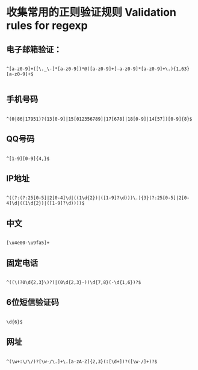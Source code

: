 <h1>收集常用的正则验证规则 Validation rules for regexp</h1>
<h2>电子邮箱验证：</h2>
<pre><code>
^[a-z0-9]+([\._\-]*[a-z0-9])*@([a-z0-9]+[-a-z0-9]*[a-z0-9]+\.){1,63}[a-z0-9]+$
	</code></pre>
<h2>手机号码</h2>
<pre><code>
^(0|86|17951)?(13[0-9]|15[012356789]|17[678]|18[0-9]|14[57])[0-9]{8}$
</code></pre>
<h2>QQ号码</h2>
<pre><code>
^[1-9][0-9]{4,}$
</code></pre>
<h2>IP地址</h2>
<pre><code>
^((?:(?:25[0-5]|2[0-4]\d|((1\d{2})|([1-9]?\d)))\.){3}(?:25[0-5]|2[0-4]\d|((1\d{2})|([1-9]?\d))))$
</code></pre>
<h2>中文</h2>
<pre><code>
[\u4e00-\u9fa5]+
</code></pre>
<h2>固定电话</h2>
<pre><code>
^((\(?0\d{2,3}\)?)|(0\d{2,3}-))\d{7,8}(-\d{1,6})?$
</code></pre>
<h2>6位短信验证码</h2>
<pre><code>
\d{6}$
</code></pre>
<h2>网址</h2>
<pre><code>
^(\w+:\/\/)?[\w-/\.]+\.[a-zA-Z]{2,3}(:[\d+])?([\w-/]+)?$
</code></pre>
